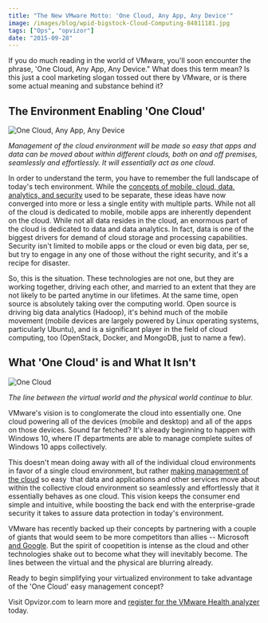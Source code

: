```yaml
---
title: "The New VMware Motto: 'One Cloud, Any App, Any Device'"
image: /images/blog/wpid-bigstock-Cloud-Computing-84811181.jpg
tags: ["Ops", "opvizor"]
date: "2015-09-28"
---
```


If you do much reading in the world of VMware, you'll soon encounter the phrase, 'One Cloud, Any App, Any Device." What does this term mean? Is this just a cool marketing slogan tossed out there by VMware, or is there some actual meaning and substance behind it?

## The Environment Enabling 'One Cloud'

![One Cloud, Any App, Any Device](/images/blog/wpid-bigstock-Cloud-Computing-84811181.jpg)

_Management of the cloud environment will be made so easy that apps and data can be moved about within different clouds, both on and off premises, seamlessly and effortlessly. It will essentially act as one cloud._

In order to understand the term, you have to remember the full landscape of today's tech environment. While the [concepts of mobile, cloud, data, analytics, and security](http://www.forbes.com/sites/maribellopez/2015/09/02/vmware-shows-progress-on-one-cloud-any-app-any-device/ "concepts of mobile, cloud, data, analytics, and security") used to be separate, these ideas have now converged into more or less a single entity with multiple parts. While not all of the cloud is dedicated to mobile, mobile apps are inherently dependent on the cloud. While not all data resides in the cloud, an enormous part of the cloud is dedicated to data and data analytics. In fact, data is one of the biggest drivers for demand of cloud storage and processing capabilities. Security isn't limited to mobile apps or the cloud or even big data, per se, but try to engage in any one of those without the right security, and it's a recipe for disaster.

So, this is the situation. These technologies are not one, but they are working together, driving each other, and married to an extent that they are not likely to be parted anytime in our lifetimes. At the same time, open source is absolutely taking over the computing world. Open source is driving big data analytics (Hadoop), it's behind much of the mobile movement (mobile devices are largely powered by Linux operating systems, particularly Ubuntu), and is a significant player in the field of cloud computing, too (OpenStack, Docker, and MongoDB, just to name a few).

## What 'One Cloud' is and What It Isn't

![One Cloud](/images/blog/wpid-bigstock-D-Modern-Interior-Of-Server-R-62446157.jpg)

_The line between the virtual world and the physical world continue to blur._

VMware's vision is to conglomerate the cloud into essentially one. One cloud powering all of the devices (mobile and desktop) and all of the apps on those devices. Sound far fetched? It's already beginning to happen with Windows 10, where IT departments are able to manage complete suites of Windows 10 apps collectively.

This doesn't mean doing away with all of the individual cloud environments in favor of a single cloud environment, but rather [making management of the cloud](http://www.networkworld.com/article/2878682/cloud-computing/vmware-ceo-touts-one-cloud-any-app-any-device-plan.html "making management of the cloud") so easy  that data and applications and other services move about within the collective cloud environment so seamlessly and effortlessly that it essentially behaves as one cloud. This vision keeps the consumer end simple and intuitive, while boosting the back end with the enterprise-grade security it takes to assure data protection in today's environment.

VMware has recently backed up their concepts by partnering with a couple of giants that would seem to be more competitors than allies -- Microsoft [and Google](http://www.networkworld.com/article/2877249/cloud-computing/google-gives-vmware-huge-public-cloud-boost.html "and Google")[](http://www.networkworld.com/article/2877249/cloud-computing/google-gives-vmware-huge-public-cloud-boost.html "Google"). But the spirit of coopetition is intense as the cloud and other technologies shake out to become what they will inevitably become. The lines between the virtual and the physical are blurring already.

Ready to begin simplifying your virtualized environment to take advantage of the 'One Cloud' easy management concept? 

Visit Opvizor.com to learn more and [register for the VMware Health analyzer](https://www.opvizor.com/register/ "register for the VMware Health analyzer") today.
